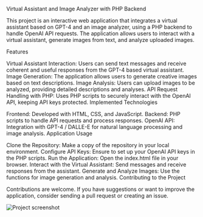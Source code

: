 Virtual Assistant and Image Analyzer with PHP Backend

This project is an interactive web application that integrates a virtual assistant based on GPT-4 and an image analyzer, using a PHP backend to handle OpenAI API requests. The application allows users to interact with a virtual assistant, generate images from text, and analyze uploaded images.

Features

Virtual Assistant Interaction: Users can send text messages and receive coherent and useful responses from the GPT-4 based virtual assistant.
Image Generation: The application allows users to generate creative images based on text descriptions.
Image Analysis: Users can upload images to be analyzed, providing detailed descriptions and analyses.
API Request Handling with PHP: Uses PHP scripts to securely interact with the OpenAI API, keeping API keys protected.
Implemented Technologies


Frontend: Developed with HTML, CSS, and JavaScript.
Backend: PHP scripts to handle API requests and process responses.
OpenAI API: Integration with GPT-4 / DALLE-E for natural language processing and image analysis.
Application Usage


Clone the Repository: Make a copy of the repository in your local environment.
Configure API Keys: Ensure to set up your OpenAI API keys in the PHP scripts.
Run the Application: Open the index.html file in your browser.
Interact with the Virtual Assistant: Send messages and receive responses from the assistant.
Generate and Analyze Images: Use the functions for image generation and analysis.
Contributing to the Project

Contributions are welcome. If you have suggestions or want to improve the application, consider sending a pull request or creating an issue.


![Project screenshot](https://app.hundezonen.ch/docs/Captura%20dwe%20pantalla%202024-01-13%20a%20las%2015.50.45.png)

